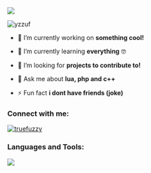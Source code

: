 <img src="https://i.ibb.co/CPJssWP/banner-github.png" />

<p align="left"> <img src="https://komarev.com/ghpvc/?username=yzzuf&label=Profile%20views&color=0e75b6&style=flat" alt="yzzuf" /> </p>

- 🔭 I’m currently working on **something cool!**

- 🌱 I’m currently learning **everything** 🤓
  
- 🤝 I’m looking for **projects to contribute to!**

- 💬 Ask me about **lua, php and c++**

- ⚡ Fun fact **i dont have friends (joke)**

<h3 align="left">Connect with me:</h3>
<p align="left">
  <a href="https://discord.gg/Kdycu4r5"><img src="https://skillicons.dev/icons?i=discord" alt="truefuzzy"/> <a/>
</p>

<h3 align="left">Languages and Tools:</h3>
<p align="left">
  <img src="https://skillicons.dev/icons?i=lua,php,postgres,mysql,js,html,visualstudio" />
</p>

